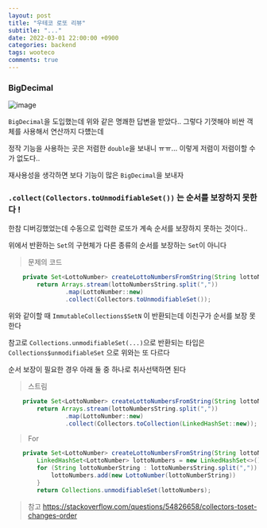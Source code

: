 ```yaml
---
layout: post
title: "우테코 로또 리뷰"
subtitle: "..."
date: 2022-03-01 22:00:00 +0900
categories: backend
tags: wooteco
comments: true
---
```


### BigDecimal

![image](https://user-images.githubusercontent.com/66164361/156176608-08851d04-8a6d-427a-b303-9d70a9739cbe.png)

`BigDecimal`을 도입했는데 위와 같은 명쾌한 답변을 받았다.. 그렇다 기껏해야 비싼 객체를 사용해서 연산까지 다헀는데

정작 기능을 사용하는 곳은 저렴한 `double`을 보내니 ㅠㅠ... 이렇게 저렴이 저렴이할 수가 없도다..

재사용성을 생각하면 보다 기능이 많은 `BigDecimal`을 보내자

### `.collect(Collectors.toUnmodifiableSet())` 는 순서를 보장하지 못한다 !

한참 디버깅했었는데 수동으로 입력한 로또가 계속 순서를 보장하지 못하는 것이다..

위에서 반환하는 `Set`의 구현체가 다른 종류의 순서를 보장하는 `Set`이 아니다

> 문제의 코드

```java
    private Set<LottoNumber> createLottoNumbersFromString(String lottoNumbersString) {
        return Arrays.stream(lottoNumbersString.split(","))
                .map(LottoNumber::new)
                .collect(Collectors.toUnmodifiableSet());
```

위와 같이할 때 `ImmutableCollections$SetN` 이 반환되는데 이친구가 순서를 보장 못한다

참고로 `Collections.unmodifiableSet(...)`으로 반환되는 타입은 `Collections$unmodifiableSet` 으로 위와는 또 다르다

순서 보장이 필요한 경우 아래 둘 중 하나로 취사선택하면 된다

> 스트림

```java
    private Set<LottoNumber> createLottoNumbersFromString(String lottoNumbersString) {
        return Arrays.stream(lottoNumbersString.split(","))
                .map(LottoNumber::new)
                .collect(Collectors.toCollection(LinkedHashSet::new));
```

> For

```java
    private Set<LottoNumber> createLottoNumbersFromString(String lottoNumbersString) {
        LinkedHashSet<LottoNumber> lottoNumbers = new LinkedHashSet<>();
        for (String lottoNumberString : lottoNumbersString.split(",")) {
            lottoNumbers.add(new LottoNumber(lottoNumberString))
        }
        return Collections.unmodifiableSet(lottoNumbers);
```

> 참고
> https://stackoverflow.com/questions/54826658/collectors-toset-changes-order
